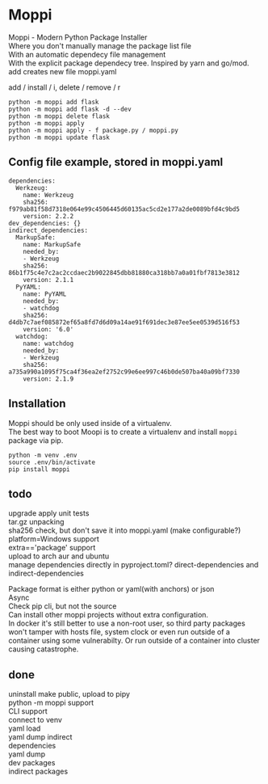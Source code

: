# Moppi
Moppi - Modern Python Package Installer  
Where you don't manually manage the package list file  
With an automatic dependecy file management  
With the explicit package dependecy tree. Inspired by yarn and go/mod.  
add creates new file moppi.yaml  

add / install / i, delete / remove / r  

```
python -m moppi add flask
python -m moppi add flask -d --dev
python -m moppi delete flask
python -m moppi apply
python -m moppi apply - f package.py / moppi.py
python -m moppi update flask
```

## Config file example, stored in moppi.yaml
```
dependencies:
  Werkzeug:
    name: Werkzeug
    sha256: f979ab81f58d7318e064e99c4506445d60135ac5cd2e177a2de0089bfd4c9bd5
    version: 2.2.2
dev_dependencies: {}
indirect_dependencies:
  MarkupSafe:
    name: MarkupSafe
    needed_by:
    - Werkzeug
    sha256: 86b1f75c4e7c2ac2ccdaec2b9022845dbb81880ca318bb7a0a01fbf7813e3812
    version: 2.1.1
  PyYAML:
    name: PyYAML
    needed_by:
    - watchdog
    sha256: d4db7c7aef085872ef65a8fd7d6d09a14ae91f691dec3e87ee5ee0539d516f53
    version: '6.0'
  watchdog:
    name: watchdog
    needed_by:
    - Werkzeug
    sha256: a735a990a1095f75ca4f36ea2ef2752c99e6ee997c46b0de507ba40a09bf7330
    version: 2.1.9
```

## Installation
Moppi should be only used inside of a virtualenv.  
The best way to boot Moopi is to create a virtualenv and install `moppi` package via pip.  
```
python -m venv .env
source .env/bin/activate
pip install moppi
```


## todo
upgrade
apply
unit tests  
tar.gz unpacking  
sha256 check, but don't save it into moppi.yaml (make configurable?)  
platform=Windows support  
extra=='package' support  
upload to arch aur and ubuntu  
manage dependencies directly in pyproject.toml? direct-dependencies and indirect-dependencies  

Package format is either python or yaml(with anchors) or json  
Async  
Check pip cli, but not the source  
Can install other moppi projects without extra configuration.  
In docker it's still better to use a non-root user, so third party packages won't tamper with hosts file, system clock or even run outside of a container using some vulnerabilty. Or run outside of a container into cluster causing catastrophe.  

## done
uninstall
make public, upload to pipy  
python -m moppi support  
CLI support  
connect to venv  
yaml load  
yaml dump indirect  
dependencies  
yaml dump  
dev packages  
indirect packages  
